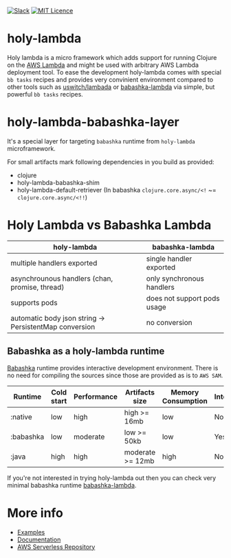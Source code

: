 [![Slack](https://img.shields.io/badge/Slack-holy--lambda-blue?logo=slack)](https://clojurians.slack.com/messages/holy-lambda/)
[![MIT Licence](https://badges.frapsoft.com/os/mit/mit.svg?v=103)](https://opensource.org/licenses/mit-license.php)

# holy-lambda
Holy lambda is a micro framework which adds support for running Clojure on the [AWS Lambda](https://aws.amazon.com/lambda/) and might be used with arbitrary AWS Lambda deployment tool. To ease the development holy-lambda comes with special `bb tasks` recipes and provides very convinient environment compared to other tools such as [uswitch/lambada](https://github.com/uswitch/lambada) or [babashka-lambda](https://github.com/dainiusjocas/babashka-lambda) via simple, but powerful `bb tasks` recipes.

# holy-lambda-babashka-layer
It's a special layer for targeting `babashka` runtime from `holy-lambda` microframework. 

For small artifacts mark following dependencies in you build as provided:
- clojure
- holy-lambda-babashka-shim
- holy-lambda-default-retriever (In babashka `clojure.core.async/<!` ~= `clojure.core.async/<!!`)

# Holy Lambda vs Babashka Lambda

| holy-lambda                                            | babashka-lambda             |
|--------------------------------------------------------|-----------------------------|
| multiple handlers exported                             | single handler exported     |
| asynchrounous handlers (chan, promise, thread)         | only synchronous handlers   |
| supports pods                                          | does not support pods usage |
| automatic body json string -> PersistentMap conversion | no conversion               |

## Babashka as a holy-lambda runtime
[Babashka](https://github.com/babashka/babashka) runtime provides interactive development environment. There is no need for compiling the sources since those are provided as is to `AWS SAM`.

| Runtime   | Cold start | Performance | Artifacts size   | Memory Consumption | Interactive | Compile time |
|-----------|------------|-------------|------------------|--------------------|-------------|--------------|
| :native   | low        | high        | high     >= 16mb | low                | No          | very long    |
| :babashka | low        | moderate    | low      >= 50kb | low                | Yes         | no compile   |
| :java     | high       | high        | moderate >= 12mb | high               | No          | long         |


If you're not interested in trying holy-lambda out then you can check very minimal babashka runtime [babashka-lambda](https://github.com/dainiusjocas/babashka-lambda).

# More info
- [Examples](https://github.com/FieryCod/holy-lambda/tree/master/examples/bb)
- [Documentation](https://cljdoc.org/d/io.github.FieryCod/holy-lambda/CURRENT/doc/readme)
- [AWS Serverless Repository](https://serverlessrepo.aws.amazon.com/applications/eu-central-1/443526418261/holy-lambda-babashka-runtime)
